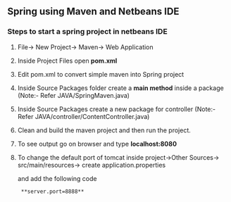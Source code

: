 ## Spring using Maven and Netbeans IDE

### Steps to start a spring project in netbeans IDE

1. File-> New Project-> Maven-> Web Application

2. Inside Project Files open **pom.xml** 

3. Edit pom.xml to convert simple maven into Spring project

4. Inside Source Packages folder create a **main method** inside a package
   	(Note:- Refer JAVA/SpringMaven.java)
 
5. Inside Source Packages create a new package for controller
   	(Note:- Refer JAVA/controller/ContentController.java)
   
6. Clean and build the maven project and then run the project. 

7. To see output go on browser and type **localhost:8080**

8. To change the default port of tomcat
	inside project->Other Sources-> src/main/resources-> create application.properties
	
	and add the following code
	
		**server.port=8888** 
 
